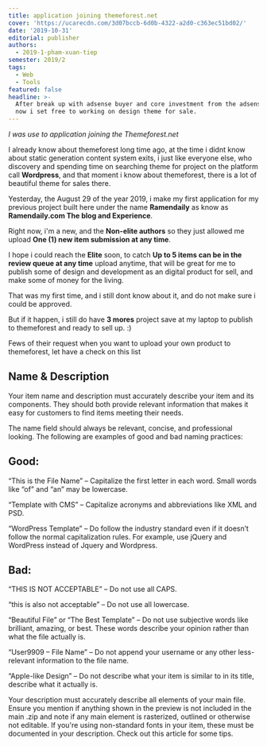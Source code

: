 ```yaml
---
title: application joining themeforest.net
cover: 'https://ucarecdn.com/3d07bccb-6d0b-4322-a2d0-c363ec51bd02/'
date: '2019-10-31'
editorial: publisher
authors:
  - 2019-1-pham-xuan-tiep
semester: 2019/2
tags:
  - Web
  - Tools
featured: false
headline: >-
  After break up with adsense buyer and core investment from the adsense group,
  now i set free to working on design theme for sale.
---
```

*I was use to application joining the Themeforest.net*

I already know about themeforest long time ago, at the time i didnt know about static generation content system exits, i just like everyone else, who discovery and spending time on searching theme for project on the platform call **Wordpress**, and that moment i know about themeforest, there is a lot of beautiful theme for sales there.

Yesterday, the August 29 of the year 2019, i make my first application for my previous project built here under the name **Ramendaily** as know as **Ramendaily.com The blog and Experience**.

Right now, i'm a new, and the **Non-elite authors** so they just allowed me upload **One (1) new item submission at any time**.

I hope i could reach the **Elite** soon, to catch **Up to 5 items can be in the review queue at any time** upload anytime, that will be great for me to publish some of design and development as an digital product for sell, and make some of money for the living.

That was my first time, and i still dont know about it, and do not make sure i could be approved.

But if it happen, i still do have **3 mores** project save at my laptop to publish to themeforest and ready to sell up. :)

Fews of their request when you want to upload your own product to themeforest, let have a check on this list

## Name & Description

Your item name and description must accurately describe your item and its components. They should both provide relevant information that makes it easy for customers to find items meeting their needs.

The name field should always be relevant, concise, and professional looking. The following are examples of good and bad naming practices:

## Good:

“This is the File Name” – Capitalize the first letter in each word. Small words like “of” and “an” may be lowercase.

“Template with CMS” – Capitalize acronyms and abbreviations like XML and PSD.

“WordPress Template” – Do follow the industry standard even if it doesn’t follow the normal capitalization rules. For example, use jQuery and WordPress instead of Jquery and Wordpress.

## Bad:

“THIS IS NOT ACCEPTABLE” – Do not use all CAPS.

“this is also not acceptable” – Do not use all lowercase.

“Beautiful File” or “The Best Template” – Do not use subjective words like brilliant, amazing, or best. These words describe your opinion rather than what the file actually is.

“User9909 – File Name” – Do not append your username or any other less-relevant information to the file name.

“Apple-like Design” – Do not describe what your item is similar to in its title, describe what it actually is.

Your description must accurately describe all elements of your main file. Ensure you mention if anything shown in the preview is not included in the main .zip and note if any main element is rasterized, outlined or otherwise not editable. If you're using non-standard fonts in your item, these must be documented in your description. Check out this article for some tips.
